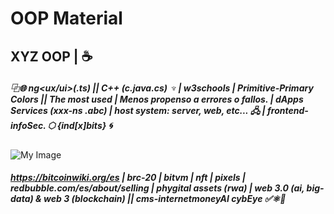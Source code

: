 # OOP Material
## XYZ OOP | ☕
##### ⿻🌐 ng<ux/ui>(.ts) || C++ (c.java.cs)  ♆ | w3schools | Primitive-Primary Colors || The most used | Menos propenso a errores o fallos. | dApps Services (xxx-ns .abc) | host system: server, web, etc... 🖧 | frontend-infoSec. ⬡ {ind[x]bits} 🌀
![My Image](https://github.com/moivega/images_exp/blob/4280f9efbd41553c5b0d0153aefaf8b9cfe8c4fe/1757396122535mtng4twz.png)
##### https://bitcoinwiki.org/es | brc-20 | bitvm | nft | pixels | redbubble.com/es/about/selling | phygital assets (rwa) | web 3.0 (ai, big-data) & web 3 (blockchain) || cms-internetmoneyAI cybEye ✅⚛️💾
